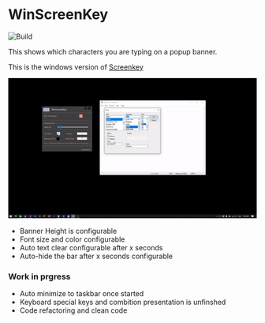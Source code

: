 # WinScreenKey
![Build](https://github.com/umairsyed613/WinScreenKey/workflows/Build%20and%20Publish/badge.svg)

This shows which characters you are typing on a popup banner.

This is the windows version of [Screenkey](https://gitlab.com/screenkey/screenkey/-/tree/master)

![Sample](https://github.com/umairsyed613/WinScreenKey/blob/master/demo.gif)

- Banner Height is configurable
- Font size and color configurable
- Auto text clear configurable after x seconds
- Auto-hide the bar after x seconds configurable

### Work in prgress
- Auto minimize to taskbar once started
- Keyboard special keys and combition presentation is unfinshed
- Code refactoring and clean code
